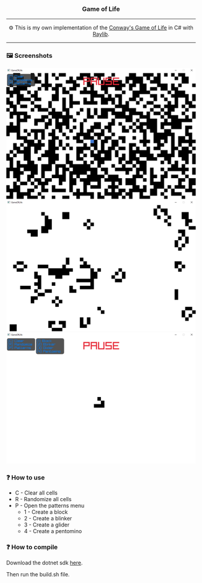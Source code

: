 <h3 align="center">Game of Life</h3>

---

<p align="center">⚙️ This is my own implementation of the <a href="https://en.wikipedia.org/wiki/Conway%27s_Game_of_Life">Conway's Game of Life</a> in C# with <a href="https://www.raylib.com/">Raylib</a>.</p>

---
### 🖼️ Screenshots
![screenshot1](./sceenshots/s1.png)
![screenshot2](./sceenshots/s2.png)
![screenshot3](./sceenshots/s3.png)

### ❓ How to use

- C - Clear all cells
- R - Randomize all cells
- P - Open the patterns menu
  - 1 - Create a block
  - 2 - Create a blinker
  - 3 - Create a glider
  - 4 - Create a pentomino

### ❓ How to compile

Download the dotnet sdk [here](https://dotnet.microsoft.com/en-us/download).

Then run the build.sh file.